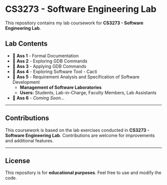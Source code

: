 # **CS3273 - Software Engineering Lab**  

This repository contains my lab coursework for **CS3273 - Software Engineering Lab**.  

## **Lab Contents**  
- 📌 **Ass 1** - Formal Documentation  
- 📌 **Ass 2** - Exploring GDB Commands  
- 📌 **Ass 3** - Applying GDB Commands  
- 📌 **Ass 4** - Exploring Software Tool - Cacti  
- 📌 **Ass 5** - Requirement Analysis and Specification of Software Development  
  - **Management of Software Laboratories**  
  - **Users:** Students, Lab-in-Charge, Faculty Members, Lab Assistants  
- 📌 **Ass 6** - *Coming Soon...*  

---

## **Contributions**  
This coursework is based on the lab exercises conducted in **CS3273 - Software Engineering Lab**. Contributions are welcome for improvements and additional features.  

---

## **License**  
This repository is for **educational purposes**. Feel free to use and modify the code.  
